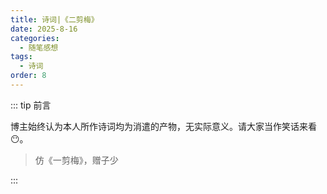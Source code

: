 ```yaml
---
title: 诗词|《二剪梅》
date: 2025-8-16
categories: 
  - 随笔感想
tags: 
  - 诗词
order: 8
---
```


::: tip 前言

 博主始终认为本人所作诗词均为消遣的产物，无实际意义。请大家当作笑话来看😶。

> 仿《一剪梅》，赠子少

:::

<Poem t="《二剪梅》" :p="[
'秋风吹尽半残秋',
'飘叶窗外 拭雨出游',
'风中尺素谁寄来',
'春花凋零 心房复空',
'',
'人复何归梦何归',
'一人孤觞 两月同愁',
'心愿君兮莫登楼',
'高处落眉 低处入眸']
"/>

